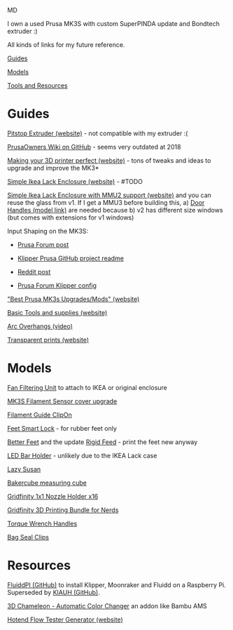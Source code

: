 MD

I own a used Prusa MK3S with custom SuperPINDA update and Bondtech extruder :)


All kinds of links for my future reference.


<a href="#guides">Guides</a>

<a href="#models">Models</a>

<a href="#resources">Tools and Resources</a>


# <a name="guides">Guides</a>
[Pitstop Extruder (website)](https://mihaidesigns.com/pitstop/) - not compatible with my extruder :(

[PrusaOwners Wiki on GitHub](https://github.com/PrusaOwners/prusaowners/wiki) - seems very outdated at 2018

[Making your 3D printer perfect (website)](https://forum.prusa3d.com/forum/original-prusa-i3-mk3s-mk3-general-discussion-announcements-and-releases/making-your-i3-mk3s-printer-perfect-100-hours-of-mods-and-testing/
) - tons of tweaks and ideas to upgrade and improve the MK3\*

[Simple Ikea Lack Enclosure (website)](https://blog.prusa3d.com/cheap-simple-3d-printer-enclosure_7785/) - #TODO

[Simple Ikea Lack Enclosure with MMU2 support (website)](https://blog.prusa3d.com/mmu2s-printer-enclosure_30215/) and you can reuse the glass from v1. If I get a MMU3 before building this, a) [Door Handles (model link)](https://www.printables.com/model/5157-door-handles-for-prusa-printer-enclosure-v2) are needed because b) v2 has different size windows (but comes with extensions for v1 windows)

Input Shaping on the MK3S:

* [Prusa Forum post](https://forum.prusa3d.com/forum/original-prusa-i3-mk3s-mk3-general-discussion-announcements-and-releases/mk3-with-input-shaping-as-fast-as-bambulabs/)
    
* [Klipper Prusa GitHub project readme](https://github.com/Fail-Fast-V0/klipper-prusa-mk3s/blob/main/README.md)

* [Reddit post](https://www.reddit.com/r/prusa3d/comments/14ejv8y/input_shaping/)

* [Prusa Forum Klipper config](https://forum.prusa3d.com/forum/original-prusa-i3-mk3s-mk3-user-mods-octoprint-enclosures-nozzles/klipper-config-for-prusa-mk3s/)

["Best Prusa MK3s Upgrades/Mods" (website)](https://all3dp.com/2/best-prusa-i3-mk3s-plus-upgrades-mods/)

[Basic Tools and supplies (website)](https://muppetlabs.co/3dprinting_tools.html)

[Arc Overhangs (video)](https://www.youtube.com/watch?v=TGa_KvKLDR8)

[Transparent prints (website)](https://www.cnckitchen.com/blog/transparent-fdm-3d-prints-are-clearly-stronger)


# <a name="models">Models</a>
[Fan Filtering Unit](https://www.thingiverse.com/thing:4146142) to attach to IKEA or original enclosure

[MK3S Filament Sensor cover upgrade](https://www.thingiverse.com/thing:2748862)

[Filament Guide ClipOn](https://www.printables.com/model/2016-prusa-i3-mk-filament-guide-clipon)

[Feet Smart Lock](https://www.printables.com/model/1196-mk3-feet-smart-lock) - for rubber feet only

[Better Feet](https://www.thingiverse.com/thing:2802540) and the update [Rigid Feed](https://www.thingiverse.com/thing:3082188) - print the feet new anyway

[LED Bar Holder](https://www.thingiverse.com/thing:2856776) - unlikely due to the IKEA Lack case

[Lazy Susan](https://www.printables.com/model/35367-spinning-table-lazy-susan)

[Bakercube measuring cube](https://www.thingiverse.com/thing:2676324)

[Gridfinity 1x1 Nozzle Holder x16](https://thangs.com/designer/Kepwell/3d-model/Gridfinity%20printer%20nozzle%20box-208722)

[Gridfinity 3D Printing Bundle for Nerds](https://thangs.com/designer/ZackFreedman/3d-model/Gridfinity%203D%20Printing%20Bundle%20for%20Nerds-60741)

[Torque Wrench Handles](https://www.printables.com/model/24539-torque-wrench-handles-from-10nm-up-to-30nm)

[Bag Seal Clips](https://www.printables.com/model/29989-bagsealclips/files)

# <a name="resources">Resources</a>

[FluiddPI (GitHub)](https://github.com/fluidd-core/FluiddPI) to install Klipper, Moonraker and Fluidd on a Raspberry Pi. Superseded by [KIAUH (GitHub)](https://github.com/dw-0/kiauh).

[3D Chameleon - Automatic Color Changer](https://www.3dchameleon.com/) an addon like Bambu AMS

[Hotend Flow Tester Generator (website)](https://hotend-flow-tester.netlify.app/)

